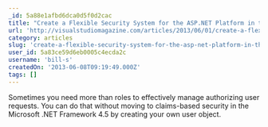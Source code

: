 ```yaml
---
_id: 5a88e1afbd6dca0d5f0d2cac
title: "Create a Flexible Security System for the ASP.NET Platform in the .NET Framework 4.5"
url: 'http://visualstudiomagazine.com/articles/2013/06/01/create-a-flexible-security-system.aspx'
category: articles
slug: 'create-a-flexible-security-system-for-the-asp-net-platform-in-the-net-framework-4-5'
user_id: 5a83ce59d6eb0005c4ecda2c
username: 'bill-s'
createdOn: '2013-06-08T09:19:49.000Z'
tags: []
---
```


Sometimes you need more than roles to effectively manage authorizing user requests. You can do that without moving to claims-based security in the Microsoft .NET Framework 4.5 by creating your own user object.
